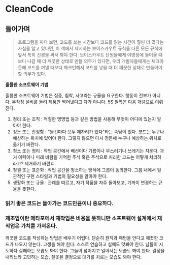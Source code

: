 # CleanCode

## 들어가며

> 프로그램을 짜다 보면, 코드를 쓰는 시간보다 코드를 읽는 시간이 훨씬 더 많다는 사실을 알고 있다면, 이 책에서 제시하는 보이스카우트 규칙을 다른 모든 규칙에 앞서 특히 신경을 써서 봐야 한다.
보이스카우트 단원들에게 야영장에 들어올 때보다 나갈 때 더 깨끗한 상태로 만들 의무가 있다면, 우리 개발자들에게는 체크아웃해 코드를 꺼낼 때보다 체크인해서 코드를 넣을 때 더 깨끗한 상태로 만들어야 할 의무가 있다.

**훌률한 소프트웨어 기법**

훌륭한 소프트웨어 기법은 집중, 침착, 사고라는 규율을 요구한다. 행동이 전부가 아니다. 무작정 설비를 돌려 제품만 찍어낸다고 다가 아니다. 5S 철학은 다음 개념으로 이뤄진다.

1. 정리 또는 조직 : 적절한 명명법 등과 같은 방법을 사용해 무엇이 어디에 있는지 알아야 한다.
2. 정돈 또는 잔정함 : "물건마다 모두 제자리가 있다"라는 속담이 있다. 코드는 누구나 예상하는 위치에 있어야 한다. 그렇지 않으면 다시 정돈해 누구나 예상하는 위치로 옮기기 바란다.
3. 청소 또는 정리 : 작업 공간에서 배선이다 기름이나 부스러기나 쓰레기는 치운다. 과거 이력이나 미래 바람을 기억한 주석 혹은 주석으로 처리한 코드는 어떻게 처리하라고? 제거하기 바란ㄷ.
4. 청결 또는 표준화 : 작업 공간을 청소하는 방식에 그룹이 동의한다. 그룹 내에서 일관적인 구현 스타일과 기법의 필요성을 알아야 한다.
5. 생활화 또는 규율 : 관례를 따르고, 자기 작품을 자주 돌아보고, 기꺼이 변경하는 규율을 뜻한다.

### 읽기 좋은 코드는 돌아가는 코드만큼이나 중요하다.

### 제조업이란 메타포에서 재작업은 비용을 뜻하니만 소프트웨어 설계에서 재작업은 가치를 가져온다.

<p>깨끗한 코드를 작성하는 방법은 배우기 어렵다. 단순히 원칙과 패턴을 안다고 깨끗한 코드가 나오지 않는다. 고생을 해야 한다. 스스로 연습하고 실패도 맛봐야 한다.
남들이 시도하다 실패하는 모습도 봐야 한다. 그들이 넘어지고 일어서는 모습도 봐야 한다. 결정을 내리느라 고민하는 모습, 잘못된 결정으로 대가를 치르는 모습도 봐야 한다.</p>